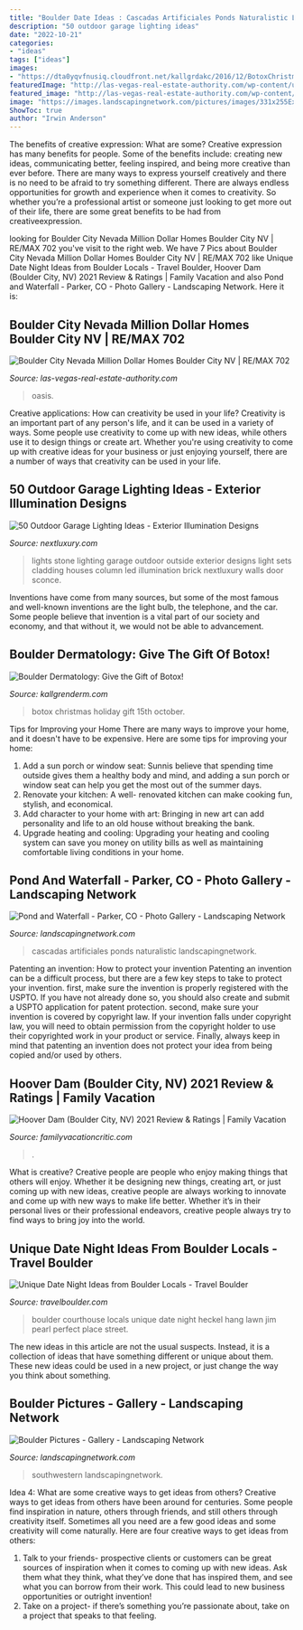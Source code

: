 ```yaml
---
title: "Boulder Date Ideas : Cascadas Artificiales Ponds Naturalistic Landscapingnetwork"
description: "50 outdoor garage lighting ideas"
date: "2022-10-21"
categories:
- "ideas"
tags: ["ideas"]
images:
- "https://dta0yqvfnusiq.cloudfront.net/kallgrdakc/2016/12/BotoxChristmas-001-161215-585316aeebc02.jpg"
featuredImage: "http://las-vegas-real-estate-authority.com/wp-content/uploads/2013/07/luxury-real-state-1024x770.jpg"
featured_image: "http://las-vegas-real-estate-authority.com/wp-content/uploads/2013/07/luxury-real-state-1024x770.jpg"
image: "https://images.landscapingnetwork.com/pictures/images/331x255Exact/boulder_98/southwestern-pool-desert-swimming-pool-landscaping-network_6264.jpg"
ShowToc: true
author: "Irwin Anderson"
---
```



The benefits of creative expression: What are some?
Creative expression has many benefits for people. Some of the benefits include: creating new ideas, communicating better, feeling inspired, and being more creative than ever before. There are many ways to express yourself creatively and there is no need to be afraid to try something different. There are always endless opportunities for growth and experience when it comes to creativity. So whether you’re a professional artist or someone just looking to get more out of their life, there are some great benefits to be had from creativeexpression.

	

		
looking for Boulder City Nevada Million Dollar Homes Boulder City NV | RE/MAX 702 you've visit to the right web. We have 7 Pics about Boulder City Nevada Million Dollar Homes Boulder City NV | RE/MAX 702 like Unique Date Night Ideas from Boulder Locals - Travel Boulder, Hoover Dam (Boulder City, NV) 2021 Review &amp; Ratings | Family Vacation and also Pond and Waterfall - Parker, CO - Photo Gallery - Landscaping Network. Here it is:
		
    
## Boulder City Nevada Million Dollar Homes Boulder City NV | RE/MAX 702

<img loading=lazy src="http://las-vegas-real-estate-authority.com/wp-content/uploads/2013/07/luxury-real-state-1024x770.jpg" onerror="this.onerror=null;this.src='https://tse2.mm.bing.net/th?id=OIP.DJQFcTPU94WKoD5D-vMhBAHaFk&amp;pid=15.1';" alt="Boulder City Nevada Million Dollar Homes Boulder City NV | RE/MAX 702">

_Source: las-vegas-real-estate-authority.com_

>oasis. 

	

Creative applications: How can creativity be used in your life?
Creativity is an important part of any person's life, and it can be used in a variety of ways. Some people use creativity to come up with new ideas, while others use it to design things or create art. Whether you're using creativity to come up with creative ideas for your business or just enjoying yourself, there are a number of ways that creativity can be used in your life.

    
## 50 Outdoor Garage Lighting Ideas - Exterior Illumination Designs

<img loading=lazy src="http://nextluxury.com/wp-content/uploads/scone-wall-outdoor-garage-lights.jpg" onerror="this.onerror=null;this.src='https://tse2.mm.bing.net/th?id=OIP.gk4LAsbImhEQ7sxplDWwwwAAAA&amp;pid=15.1';" alt="50 Outdoor Garage Lighting Ideas - Exterior Illumination Designs">

_Source: nextluxury.com_

>lights stone lighting garage outdoor outside exterior designs light sets cladding houses column led illumination brick nextluxury walls door sconce. 

	

Inventions have come from many sources, but some of the most famous and well-known inventions are the light bulb, the telephone, and the car. Some people believe that invention is a vital part of our society and economy, and that without it, we would not be able to advancement.

    
## Boulder Dermatology: Give The Gift Of Botox!

<img loading=lazy src="https://dta0yqvfnusiq.cloudfront.net/kallgrdakc/2016/12/BotoxChristmas-001-161215-585316aeebc02.jpg" onerror="this.onerror=null;this.src='https://tse3.mm.bing.net/th?id=OIP.iHv1gGDyOs7RP5SQhtQjvgHaD4&amp;pid=15.1';" alt="Boulder Dermatology: Give the Gift of Botox!">

_Source: kallgrenderm.com_

>botox christmas holiday gift 15th october. 

	

Tips for Improving your Home
There are many ways to improve your home, and it doesn't have to be expensive. Here are some tips for improving your home: 
1. Add a sun porch or window seat: Sunnis believe that spending time outside gives them a healthy body and mind, and adding a sun porch or window seat can help you get the most out of the summer days. 
2. Renovate your kitchen: A well- renovated kitchen can make cooking fun, stylish, and economical. 
3. Add character to your home with art: Bringing in new art can add personality and life to an old house without breaking the bank. 
4. Upgrade heating and cooling: Upgrading your heating and cooling system can save you money on utility bills as well as maintaining comfortable living conditions in your home.

    
## Pond And Waterfall - Parker, CO - Photo Gallery - Landscaping Network

<img loading=lazy src="https://images.landscapingnetwork.com/pictures/images/800x642Max/pond-and-waterfall_10/naturalistic-rock-waterfall-lighting-american-design-landscape_9964.jpg" onerror="this.onerror=null;this.src='https://tse4.mm.bing.net/th?id=OIP.aIpgqbqGCN-jf4V17xM76gHaE7&amp;pid=15.1';" alt="Pond and Waterfall - Parker, CO - Photo Gallery - Landscaping Network">

_Source: landscapingnetwork.com_

>cascadas artificiales ponds naturalistic landscapingnetwork. 

	

Patenting an invention: How to protect your invention
Patenting an invention can be a difficult process, but there are a few key steps to take to protect your invention. first, make sure the invention is properly registered with the USPTO. If you have not already done so, you should also create and submit a USPTO application for patent protection. second, make sure your invention is covered by copyright law. If your invention falls under copyright law, you will need to obtain permission from the copyright holder to use their copyrighted work in your product or service. Finally, always keep in mind that patenting an invention does not protect your idea from being copied and/or used by others.

    
## Hoover Dam (Boulder City, NV) 2021 Review &amp; Ratings | Family Vacation

<img loading=lazy src="https://www.familyvacationcritic.com/wp-content/uploads/sites/19/2018/09/ce4c709efa8d93be8bc8c361c1c5f255.jpg" onerror="this.onerror=null;this.src='https://tse2.mm.bing.net/th?id=OIP.pE1leeU8eHMYZdlXu0TNyQAAAA&amp;pid=15.1';" alt="Hoover Dam (Boulder City, NV) 2021 Review &amp; Ratings | Family Vacation">

_Source: familyvacationcritic.com_

>. 

	

What is creative?
Creative people are people who enjoy making things that others will enjoy. Whether it be designing new things, creating art, or just coming up with new ideas, creative people are always working to innovate and come up with new ways to make life better. Whether it’s in their personal lives or their professional endeavors, creative people always try to find ways to bring joy into the world.

    
## Unique Date Night Ideas From Boulder Locals - Travel Boulder

<img loading=lazy src="https://travelboulder.com/wp-content/uploads/2017/03/Boulder-Courthouse.jpg" onerror="this.onerror=null;this.src='https://tse2.mm.bing.net/th?id=OIP.tmuLS7YU7ik1Xs7AtaaT2wHaE8&amp;pid=15.1';" alt="Unique Date Night Ideas from Boulder Locals - Travel Boulder">

_Source: travelboulder.com_

>boulder courthouse locals unique date night heckel hang lawn jim pearl perfect place street. 

	

The new ideas in this article are not the usual suspects. Instead, it is a collection of ideas that have something different or unique about them. These new ideas could be used in a new project, or just change the way you think about something.

    
## Boulder Pictures - Gallery - Landscaping Network

<img loading=lazy src="https://images.landscapingnetwork.com/pictures/images/331x255Exact/boulder_98/southwestern-pool-desert-swimming-pool-landscaping-network_6264.jpg" onerror="this.onerror=null;this.src='https://tse2.mm.bing.net/th?id=OIP.BUITF8W9aPXRFWeodNcLWAAAAA&amp;pid=15.1';" alt="Boulder Pictures - Gallery - Landscaping Network">

_Source: landscapingnetwork.com_

>southwestern landscapingnetwork. 

	

Idea 4: What are some creative ways to get ideas from others?
Creative ways to get ideas from others have been around for centuries. Some people find inspiration in nature, others through friends, and still others through creativity itself. Sometimes all you need are a few good ideas and some creativity will come naturally. Here are four creative ways to get ideas from others: 
1) Talk to your friends- prospective clients or customers can be great sources of inspiration when it comes to coming up with new ideas. Ask them what they think, what they’ve done that has inspired them, and see what you can borrow from their work. This could lead to new business opportunities or outright invention! 
2) Take on a project- if there’s something you’re passionate about, take on a project that speaks to that feeling.

